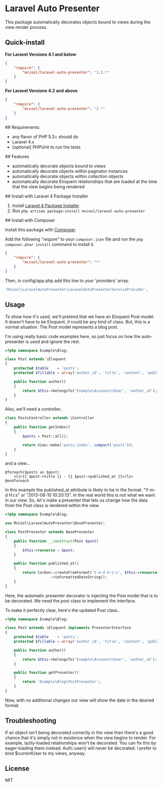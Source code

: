 # Laravel Auto Presenter

This package automatically decorates objects bound to views during the view render process.

## Quick-install

**For Laravel Versions 4.1 and below**

```json
{
    "require": {
        "mccool/laravel-auto-presenter": "1.1.*"
    }
}
```

**For Laravel Versions 4.2 and above**

```json
{
    "require": {
        "mccool/laravel-auto-presenter": "2.*"
    }
}
```

<a name="requirements"/>
## Requirements

- any flavor of PHP 5.3+ should do
- Laravel 4.x
- [optional] PHPUnit to run the tests

<a name="features"/>
## Features

- automatically decorate objects bound to views
- automatically decorate objects within paginator instances
- automatically decorate objects within collection objects
- automatically decorate Eloquent relationships that are loaded at the time that the view begins being rendered

<a name="install-laravel-package-installer"/>
## Install with Laravel 4 Package Installer

1. Install [Laravel 4 Package Installer](https://github.com/rtablada/package-installer)
2. Run `php artisan package:install mccool/laravel-auto-presenter`

<a name="install-composer"/>
## Install with Composer

Install this package with [Composer](http://getcomposer.org/).

Add the following "require" to your `composer.json` file and run the `php composer.phar install` command to install it.

```json
{
    "require": {
        "mccool/laravel-auto-presenter": "*"
    }
}
```

Then, in config/app.php add this line to your 'providers' array.

```php
'McCool\LaravelAutoPresenter\LaravelAutoPresenterServiceProvider',
```

## Usage

To show how it's used, we'll pretend that we have an Eloquent Post model. It doesn't have to be Eloquent, it could be any kind of class. But, this is a normal situation. The Post model represents a blog post.

I'm using really basic code examples here, so just focus on how the auto-presenter is used and ignore the rest.

```php
<?php namespace Example\Blog;

class Post extends \Eloquent
{
    protected $table    = 'posts';
    protected $fillable = array('author_id', 'title', 'content', 'published_at');

    public function author()
    {
        return $this->belongsTo('Example\Accounts\User', 'author_id');
    }
}
```

Also, we'll need a controller..

```php
class PostsController extends \Controller
{
    public function getIndex()
    {
        $posts = Post::all();

        return View::make('posts.index', compact('posts'));
    }
}
```

and a view...

```twig
@foreach($posts as $post)
    <li>{{ $post->title }} - {{ $post->published_at }}</li>
@endforeach
```

In this example the published_at attribute is likely to be in the format: "Y-m-d H:i:s" or "2013-08-10 10:20:13". In the real world this is not what we want in our view. So, let's make a presenter that lets us change how the data from the Post class is rendered within the view.

```php
<?php namespace Example\Blog;

use McCool\LaravelAutoPresenter\BasePresenter;

class PostPresenter extends BasePresenter
{
    public function __construct(Post $post)
    {
        $this->resource = $post;
    }

    public function published_at()
    {
        return Carbon::createFromFormat('Y-m-d H:i:s', $this->resource->published_at, 'Europe/Berlin')
                     ->toFormattedDateString();
    }
}
```

Here, the automatic presenter decorator is injecting the Post model that is to be decorated. We need the post class to implement the interface.

To make it perfectly clear, here's the updated Post class..

```php
<?php namespace Example\Blog;

class Post extends \Eloquent implements PresenterInterface
{
    protected $table    = 'posts';
    protected $fillable = array('author_id', 'title', 'content', 'published_at');

    public function author()
    {
        return $this->belongsTo('Example\Accounts\User', 'author_id');
    }

    public function getPresenter()
    {
        return 'Example\Blog\PostPresenter';
    }
}
```

Now, with no additional changes our view will show the date in the desired format.

## Troubleshooting

If an object isn't being decorated correctly in the view then there's a good chance that it's simply not in existence when the view begins to render. For example, lazily-loaded relationships won't be decorated. You can fix this by eager-loading them instead. Auth::user() will never be decorated. I prefer to bind $currentUser to my views, anyway.

## License

MIT
